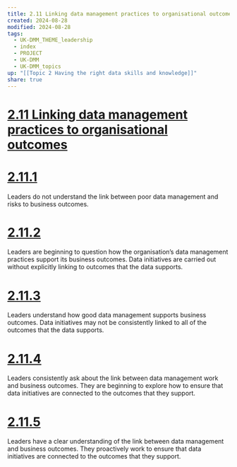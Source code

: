 ```yaml
---
title: 2.11 Linking data management practices to organisational outcomes
created: 2024-08-28
modified: 2024-08-28
tags:
  - UK-DMM_THEME_leadership
  - index
  - PROJECT
  - UK-DMM
  - UK-DMM_topics
up: "[[Topic 2 Having the right data skills and knowledge]]"
share: true
---
```

# [2.11 Linking data management practices to organisational outcomes](2.11%20Linking%20data%20management%20practices%20to%20organisational%20outcomes.md)
# [2.11.1](2.11.1.md)

Leaders do not understand the link between poor data management and risks to business outcomes.

# [2.11.2](2.11.2.md)

Leaders are beginning to question how the organisation’s data management practices support its business outcomes. Data initiatives are carried out without explicitly linking to outcomes that the data supports.

# [2.11.3](2.11.3.md)

Leaders understand how good data management supports business outcomes. Data initiatives may not be consistently linked to all of the outcomes that the data supports.

# [2.11.4](2.11.4.md)

Leaders consistently ask about the link between data management work and business outcomes. They are beginning to explore how to ensure that data initiatives are connected to the outcomes that they support.

# [2.11.5](2.11.5.md)

Leaders have a clear understanding of the link between data management and business outcomes. They proactively work to ensure that data initiatives are connected to the outcomes that they support.
